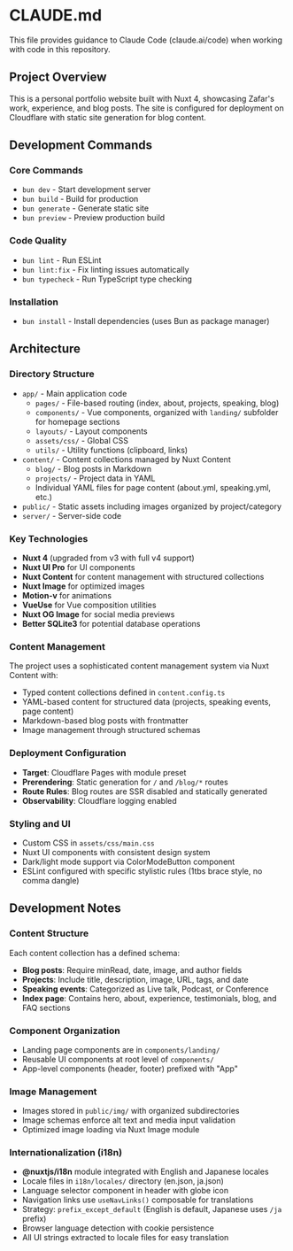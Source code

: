 # CLAUDE.md

This file provides guidance to Claude Code (claude.ai/code) when working with code in this repository.

## Project Overview

This is a personal portfolio website built with Nuxt 4, showcasing Zafar's work, experience, and blog posts. The site is configured for deployment on Cloudflare with static site generation for blog content.

## Development Commands

### Core Commands
- `bun dev` - Start development server
- `bun build` - Build for production
- `bun generate` - Generate static site
- `bun preview` - Preview production build

### Code Quality
- `bun lint` - Run ESLint
- `bun lint:fix` - Fix linting issues automatically
- `bun typecheck` - Run TypeScript type checking

### Installation
- `bun install` - Install dependencies (uses Bun as package manager)

## Architecture

### Directory Structure
- `app/` - Main application code
  - `pages/` - File-based routing (index, about, projects, speaking, blog)
  - `components/` - Vue components, organized with `landing/` subfolder for homepage sections
  - `layouts/` - Layout components
  - `assets/css/` - Global CSS
  - `utils/` - Utility functions (clipboard, links)
- `content/` - Content collections managed by Nuxt Content
  - `blog/` - Blog posts in Markdown
  - `projects/` - Project data in YAML
  - Individual YAML files for page content (about.yml, speaking.yml, etc.)
- `public/` - Static assets including images organized by project/category
- `server/` - Server-side code

### Key Technologies
- **Nuxt 4** (upgraded from v3 with full v4 support)
- **Nuxt UI Pro** for UI components
- **Nuxt Content** for content management with structured collections
- **Nuxt Image** for optimized images
- **Motion-v** for animations
- **VueUse** for Vue composition utilities
- **Nuxt OG Image** for social media previews
- **Better SQLite3** for potential database operations

### Content Management
The project uses a sophisticated content management system via Nuxt Content with:
- Typed content collections defined in `content.config.ts`
- YAML-based content for structured data (projects, speaking events, page content)
- Markdown-based blog posts with frontmatter
- Image management through structured schemas

### Deployment Configuration
- **Target**: Cloudflare Pages with module preset
- **Prerendering**: Static generation for `/` and `/blog/*` routes
- **Route Rules**: Blog routes are SSR disabled and statically generated
- **Observability**: Cloudflare logging enabled

### Styling and UI
- Custom CSS in `assets/css/main.css`
- Nuxt UI components with consistent design system
- Dark/light mode support via ColorModeButton component
- ESLint configured with specific stylistic rules (1tbs brace style, no comma dangle)

## Development Notes

### Content Structure
Each content collection has a defined schema:
- **Blog posts**: Require minRead, date, image, and author fields
- **Projects**: Include title, description, image, URL, tags, and date
- **Speaking events**: Categorized as Live talk, Podcast, or Conference
- **Index page**: Contains hero, about, experience, testimonials, blog, and FAQ sections

### Component Organization
- Landing page components are in `components/landing/`
- Reusable UI components at root level of `components/`
- App-level components (header, footer) prefixed with "App"

### Image Management
- Images stored in `public/img/` with organized subdirectories
- Image schemas enforce alt text and media input validation
- Optimized image loading via Nuxt Image module

### Internationalization (i18n)
- **@nuxtjs/i18n** module integrated with English and Japanese locales
- Locale files in `i18n/locales/` directory (en.json, ja.json)
- Language selector component in header with globe icon
- Navigation links use `useNavLinks()` composable for translations
- Strategy: `prefix_except_default` (English is default, Japanese uses `/ja` prefix)
- Browser language detection with cookie persistence
- All UI strings extracted to locale files for easy translation